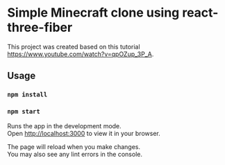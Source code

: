 # Simple Minecraft clone using react-three-fiber

This project was created  based on this tutorial https://www.youtube.com/watch?v=qpOZup_3P_A.

## Usage

### `npm install`

### `npm start`

Runs the app in the development mode.\
Open [http://localhost:3000](http://localhost:3000) to view it in your browser.

The page will reload when you make changes.\
You may also see any lint errors in the console.


